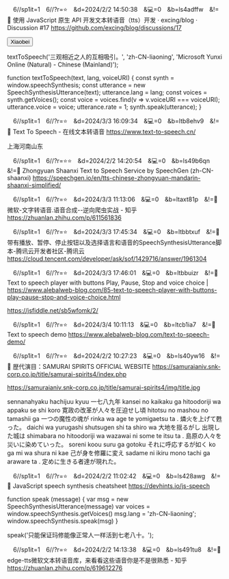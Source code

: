 
　6//sp1it=1　6//?r=⭐　&d=2024/2/2 14:50:38　&💻=0　&b=ls4adffw　&!=🌸
使用 JavaScript 原生 API 开发文本转语音（tts）开发 · excing/blog · Discussion #17
https://github.com/excing/blog/discussions/17

<button onclick="textToSpeech('当鼠标在页面上移动时', 'zh-CN-liaoning', 'Microsoft Xiaobei Online (Natural) - Chinese (Northeastern Mandarin) (zh-CN-liaoning)')">Xiaobei</button>

textToSpeech('三观相近之人的互相吸引。', 'zh-CN-liaoning', 'Microsoft Yunxi Online (Natural) - Chinese (Mainland)');

function textToSpeech(text, lang, voiceURI) {
  const synth = window.speechSynthesis;
  const utterance = new SpeechSynthesisUtterance(text);
  utterance.lang = lang;
  const voices = synth.getVoices();
  const voice = voices.find(v => v.voiceURI === voiceURI);
  utterance.voice = voice;
  utterance.rate = 1;
  synth.speak(utterance);
}

　6//sp1it=1　6//?r=⭐　&d=2024/3/3 16:09:34　&💻=0　&b=ltb8ehv9　&!=🌸
Text To Speech - 在线文本转语音
https://www.text-to-speech.cn/

上海河南山东

　6//sp1it=1　6//?r=⭐⭐　&d=2024/2/2 14:20:54　&💻=0　&b=ls49b6qn　&!=🌸
Zhongyuan Shaanxi Text to Speech Service by SpeechGen (zh-CN-shaanxi)
https://speechgen.io/en/tts-chinese-zhongyuan-mandarin-shaanxi-simplified/

　6//sp1it=1　6//?r=⭐　&d=2024/3/3 11:13:06　&💻=0　&b=ltaxt81p　&!=🌸
微软-文字转语音.语音合成--逆向爬虫实战 - 知乎
https://zhuanlan.zhihu.com/p/611561836

　6//sp1it=1　6//?r=⭐　&d=2024/3/3 17:45:34　&💻=0　&b=ltbbtxuf　&!=🌸
带有播放、暂停、停止按钮以及选择语言和语音的SpeechSynthesisUtterance脚本-腾讯云开发者社区-腾讯云
https://cloud.tencent.com/developer/ask/sof/1429716/answer/1961304

　6//sp1it=1　6//?r=⭐　&d=2024/3/3 17:46:01　&💻=0　&b=ltbbuizr　&!=🌸
Text to speech player with buttons Play, Pause, Stop and voice choice | <alebal web Blog>
https://www.alebalweb-blog.com/85-text-to-speech-player-with-buttons-play-pause-stop-and-voice-choice.html

https://jsfiddle.net/sb5wfomk/2/

　6//sp1it=1　6//?r=⭐　&d=2024/3/4 10:11:13　&💻=0　&b=ltcb1ia7　&!=🌸
Text to speech demo
https://www.alebalweb-blog.com/text-to-speech-demo/

　6//sp1it=1　6//?r=⭐　&d=2024/2/2 10:27:23　&💻=0　&b=ls40yw16　&!=🌸
歴代演目：SAMURAI SPIRITS OFFICIAL WEBSITE
https://samuraianiv.snk-corp.co.jp/title/samurai-spirits4/index.php

https://samuraianiv.snk-corp.co.jp/title/samurai-spirits4/img/title.jpg

sennanahyaku hachijuu kyuu
一七八九年
kansei no kaikaku ga hitoodoriji wa appaku se shi koro
寛政の改革が人々を圧迫せし頃
hitotsu no mashou no tamashii ga
一つの魔性の魂が
rinka wa age te yomigaetsu ta .
燐火を上げて甦った。
daichi wa yurugashi shutsugen shi ta shiro wa
大地を揺るがし 出現した城は
shimabara no hitoodoriji wa wazawai ni some te itsu ta .
島原の人々を 災いに染めていった。
soreni koou suru ga gotoku
それに呼応するが如く
ko ga mi wa shura ni kae
己が身を修羅に変え
sadame ni ikiru mono tachi ga araware ta .
定めに生きる者達が現れた。

　6//sp1it=1　6//?r=⭐　&d=2024/2/2 11:02:42　&💻=0　&b=ls428awg　&!=🌸
JavaScript speech synthesis cheatsheet
https://devhints.io/js-speech

function speak (message) {
  var msg = new SpeechSynthesisUtterance(message)
  var voices = window.speechSynthesis.getVoices()
  msg.lang = 'zh-CN-liaoning';
  window.speechSynthesis.speak(msg)
}

speak('只能保证玛修能像正常人一样活到七老八十。');

　6//sp1it=1　6//?r=⭐　&d=2024/2/2 14:13:38　&💻=0　&b=ls491tu8　&!=🌸
edge-tts微软文本转语音库，来看看这些语音你是不是很熟悉 - 知乎
https://zhuanlan.zhihu.com/p/619612276
